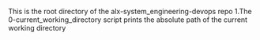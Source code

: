 This is the root directory of the alx-system_engineering-devops repo
1.The 0-current_working_directory script prints the absolute path of the current working directory